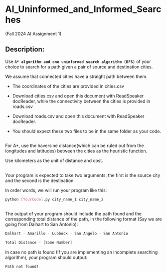 # AI_Uninformed_and_Informed_Searches
(Fall 2024 AI Assignment 1)

## Description:

Use **`A* algorithm and one uninformed search algorithm (BFS)`** of your choice to search for a path given a pair of source and destination cities.

We assume that connected cities have a straight path between them.

- The coordinates of the cities are provided in cities.csv
  
- Download cities.csv and open this document with ReadSpeaker docReader, while the connectivity between the cities is provided in roads.csv
  
- Download roads.csv and open this document with ReadSpeaker docReader.
  
- You should expect these two files to be in the same folder as your code.

 ##

For A*, use the haversine distance(which can be ruled out from the longitudes and latitudes) between the cities as the heuristic function.

Use kilometers as the unit of distance and cost.

##

Your program is expected to take two arguments, the first is the source city and the second is the destination.

In order words, we will run your program like this:

```bash
python [YourCode].py city_name_1 city_name_2
```

##

The output of your program should include the path found and the corresponding total distance of the path, in the following format (Say we are going from Dalhart to San Antonio):

```bash
Dalhart - Amarillo - Lubbock - San Angelo - San Antonio

Total Distance - [Some Number]
```
 

In case no path is found (If you are implementing an incomplete searching algorithm), your program should output:

```bash
Path not found!
```
